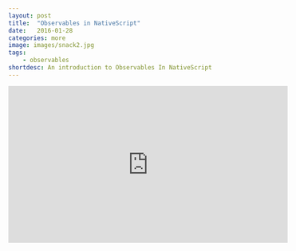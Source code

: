 ```yaml
---
layout: post
title:  "Observables in NativeScript"
date:   2016-01-28
categories: more
image: images/snack2.jpg
tags: 
    - observables
shortdesc: An introduction to Observables In NativeScript
---
```

<iframe width="560" height="315" src="https://www.youtube.com/embed/_242IqMHmyE" frameborder="0" allowfullscreen></iframe>